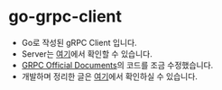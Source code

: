 # go-grpc-client

- Go로 작성된 gRPC Client 입니다.
- Server는 [여기](https://github.com/Example-Collection/go-grpc-server)에서 확인할 수 있습니다.
- [GRPC Official Documents](https://grpc.io/docs/languages/go/basics/)의 코드를 조금 수정했습니다.
- 개발하며 정리한 글은 [여기](https://github.com/sang-w0o/Study/blob/master/gRPC/gRPC%20Client%20Go%EB%A1%9C%20%EB%A7%8C%EB%93%A4%EA%B8%B0.md)에서 확인하실 수 있습니다.